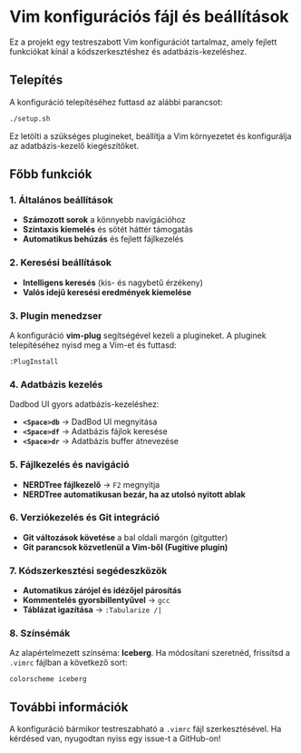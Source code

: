 # Vim konfigurációs fájl és beállítások

Ez a projekt egy testreszabott Vim konfigurációt tartalmaz, amely fejlett funkciókat kínál a kódszerkesztéshez és adatbázis-kezeléshez.

## Telepítés

A konfiguráció telepítéséhez futtasd az alábbi parancsot:

```bash
./setup.sh
```

Ez letölti a szükséges plugineket, beállítja a Vim környezetet és konfigurálja az adatbázis-kezelő kiegészítőket.

## Főbb funkciók

### 1. Általános beállítások

- **Számozott sorok** a könnyebb navigációhoz
- **Szintaxis kiemelés** és sötét háttér támogatás
- **Automatikus behúzás** és fejlett fájlkezelés

### 2. Keresési beállítások

- **Intelligens keresés** (kis- és nagybetű érzékeny)
- **Valós idejű keresési eredmények kiemelése**

### 3. Plugin menedzser

A konfiguráció **vim-plug** segítségével kezeli a plugineket. A pluginek telepítéséhez nyisd meg a Vim-et és futtasd:

```vim
:PlugInstall
```

### 4. Adatbázis kezelés

Dadbod UI gyors adatbázis-kezeléshez:

- **`<Space>db`** → DadBod UI megnyitása
- **`<Space>df`** → Adatbázis fájlok keresése
- **`<Space>dr`** → Adatbázis buffer átnevezése

### 5. Fájlkezelés és navigáció

- **NERDTree fájlkezelő** → `F2` megnyitja
- **NERDTree automatikusan bezár, ha az utolsó nyitott ablak**

### 6. Verziókezelés és Git integráció

- **Git változások követése** a bal oldali margón (gitgutter)
- **Git parancsok közvetlenül a Vim-ből (Fugitive plugin)**

### 7. Kódszerkesztési segédeszközök

- **Automatikus zárójel és idézőjel párosítás**
- **Kommentelés gyorsbillentyűvel** → `gcc`
- **Táblázat igazítása** → `:Tabularize /|`

### 8. Színsémák

Az alapértelmezett színséma: **Iceberg**. Ha módosítani szeretnéd, frissítsd a `.vimrc` fájlban a következő sort:

```vim
colorscheme iceberg
```

## További információk

A konfiguráció bármikor testreszabható a `.vimrc` fájl szerkesztésével. Ha kérdésed van, nyugodtan nyiss egy issue-t a GitHub-on!

